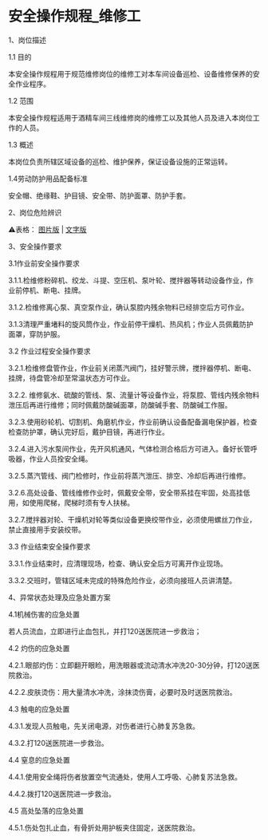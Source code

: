 # 安全操作规程_维修工

1、岗位描述

1.1 目的

本安全操作规程用于规范维修岗位的维修工对本车间设备巡检、设备维修保养的安全作业程序。

1.2 范围

本安全操作规程适用于酒精车间三线维修岗的维修工以及其他人员及进入本岗位工作的人员。

1.3 概述

本岗位负责所辖区域设备的巡检、维护保养，保证设备设施的正常运转。

1.4劳动防护用品配备标准

安全帽、绝缘鞋、护目镜、安全带、防护面罩、防护手套。

2、岗位危险辨识

⚠️表格：
[图片版](gwwxbs_tp.md) | 
[文字版](gwwxbs_wz.md)

3、安全操作要求

3.1作业前安全操作要求

3.1.1.检维修粉碎机、绞龙、斗提、空压机、泵叶轮、搅拌器等转动设备作业，作业前停机、断电、挂牌。

3.1.2.检维修离心泵、真空泵作业，确认泵腔内残余物料已经排空后方可作业。

3.1.3清理严重堵料的旋风筒作业，作业前停干燥机、热风机；作业人员佩戴防护面罩，穿防护服。

3.2 作业过程安全操作要求

3.2.1.检维修盘管作业，作业前关闭蒸汽阀门，挂好警示牌，搅拌器停机、断电、挂牌，待盘管冷却至常温状态方可作业。

3.2.2. 维修氨水、硫酸的管线、泵、流量计等设备作业，将泵腔、管线内残余物料泄压后再进行维修；同时佩戴防酸碱面罩，防酸碱手套、防酸碱工作服。

3.2.3.使用砂轮机、切割机、角磨机作业，作业前确认设备配备漏电保护器，检查检查防护罩，确认完好后，戴护目镜，再进行作业。

3.2.4.进入污水泵间作业，先开风机通风，气体检测合格后方可进入。备好长管呼吸器，作业人员拴安全绳。

3.2.5.蒸汽管线、阀门检修时，作业前将蒸汽泄压、排空、冷却后再进行维修。

3.2.6.高处设备、管线维修作业时，佩戴安全带，安全带系挂在牢固，处高挂低用，如使用爬梯，爬梯时须有专人扶梯。

3.2.7.搅拌器对轮、干燥机对轮等类似设备更换绞带作业，必须使用螺丝刀作业，禁止直接用手安装绞带。

3.3 作业结束安全操作要求

3.3.1.作业结束时，应清理现场，检查、确认安全后方可离开作业现场。

3.3.2.交班时，管辖区域未完成的特殊危险作业，必须向接班人员讲清楚。

4、异常状态处理及应急处置方案

4.1机械伤害的应急处置

若人员流血，立即进行止血包扎，并打120送医院进一步救治；

4.2 灼伤的应急处置

4.2.1.眼部灼伤：立即翻开眼睑，用洗眼器或流动清水冲洗20-30分钟，打120送医院救治。

4.2.2.皮肤烫伤：用大量清水冲洗，涂抹烫伤膏，必要时及时送医院救治。

4.3 触电的应急处置

4.3.1.发现人员触电，先关闭电源，对伤者进行心肺复苏急救。

4.3.2.打120送医院进一步救治。

4.4 窒息的应急处置

4.4.1.使用安全绳将伤者放置空气流通处，使用人工呼吸、心肺复苏法急救。

4.4.2.拨打120送医院进一步救治。

4.5 高处坠落的应急处置

4.5.1.伤处包扎止血，有骨折处用护板夹住固定，送医院救治。